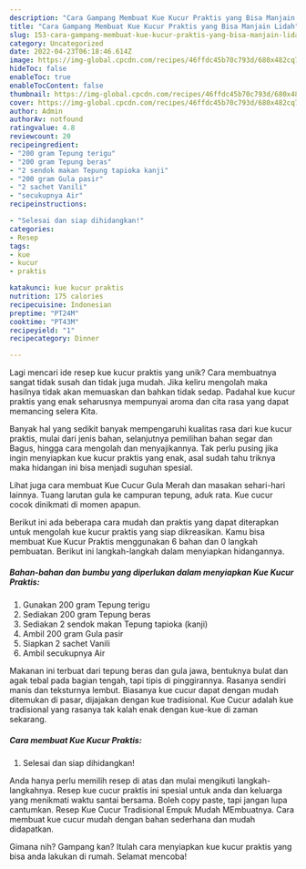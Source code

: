 ```yaml
---
description: "Cara Gampang Membuat Kue Kucur Praktis yang Bisa Manjain Lidah"
title: "Cara Gampang Membuat Kue Kucur Praktis yang Bisa Manjain Lidah"
slug: 153-cara-gampang-membuat-kue-kucur-praktis-yang-bisa-manjain-lidah
category: Uncategorized
date: 2022-04-23T06:18:46.614Z
image: https://img-global.cpcdn.com/recipes/46ffdc45b70c793d/680x482cq70/kue-kucur-praktis-foto-resep-utama.jpg
hideToc: false
enableToc: true
enableTocContent: false
thumbnail: https://img-global.cpcdn.com/recipes/46ffdc45b70c793d/680x482cq70/kue-kucur-praktis-foto-resep-utama.jpg
cover: https://img-global.cpcdn.com/recipes/46ffdc45b70c793d/680x482cq70/kue-kucur-praktis-foto-resep-utama.jpg
author: Admin
authorAv: notfound
ratingvalue: 4.8
reviewcount: 20
recipeingredient:
- "200 gram Tepung terigu"
- "200 gram Tepung beras"
- "2 sendok makan Tepung tapioka kanji"
- "200 gram Gula pasir"
- "2 sachet Vanili"
- "secukupnya Air"
recipeinstructions:

- "Selesai dan siap dihidangkan!"
categories:
- Resep
tags:
- kue
- kucur
- praktis

katakunci: kue kucur praktis 
nutrition: 175 calories
recipecuisine: Indonesian
preptime: "PT24M"
cooktime: "PT43M"
recipeyield: "1"
recipecategory: Dinner

---
```





Lagi mencari ide resep kue kucur praktis yang unik? Cara membuatnya sangat tidak susah dan tidak juga mudah. Jika keliru mengolah maka hasilnya tidak akan memuaskan dan bahkan tidak sedap. Padahal kue kucur praktis yang enak seharusnya mempunyai aroma dan cita rasa yang dapat memancing selera Kita.





Banyak hal yang sedikit banyak mempengaruhi kualitas rasa dari kue kucur praktis, mulai dari jenis bahan, selanjutnya pemilihan bahan segar dan Bagus, hingga cara mengolah dan menyajikannya. Tak perlu pusing jika ingin menyiapkan kue kucur praktis yang enak,      asal sudah tahu triknya maka hidangan ini bisa menjadi suguhan spesial.














Lihat juga cara membuat Kue Cucur Gula Merah dan masakan sehari-hari lainnya. Tuang larutan gula ke campuran tepung, aduk rata. Kue cucur cocok dinikmati di momen apapun.






Berikut ini ada beberapa cara mudah dan praktis yang dapat diterapkan untuk mengolah kue kucur praktis yang siap dikreasikan. Kamu bisa membuat Kue Kucur Praktis menggunakan 6 bahan dan 0 langkah pembuatan. Berikut ini langkah-langkah dalam menyiapkan hidangannya.

<!--inarticleads1-->

##### Bahan-bahan dan bumbu yang diperlukan dalam menyiapkan Kue Kucur Praktis:

1. Gunakan 200 gram Tepung terigu
1. Sediakan 200 gram Tepung beras
1. Sediakan 2 sendok makan Tepung tapioka (kanji)
1. Ambil 200 gram Gula pasir
1. Siapkan 2 sachet Vanili
1. Ambil secukupnya Air


Makanan ini terbuat dari tepung beras dan gula jawa, bentuknya bulat dan agak tebal pada bagian tengah, tapi tipis di pinggirannya. Rasanya sendiri manis dan teksturnya lembut. Biasanya kue cucur dapat dengan mudah ditemukan di pasar, dijajakan dengan kue tradisional. Kue Cucur adalah kue tradisional yang rasanya tak kalah enak dengan kue-kue di zaman sekarang. 

<!--inarticleads2-->

##### Cara membuat Kue Kucur Praktis:


1. Selesai dan siap dihidangkan!

Anda hanya perlu memilih resep di atas dan mulai mengikuti langkah-langkahnya. Resep kue cucur praktis ini spesial untuk anda dan keluarga yang menikmati waktu santai bersama. Boleh copy paste, tapi jangan lupa cantumkan. Resep Kue Cucur Tradisional Empuk Mudah MEmbuatnya. Cara membuat kue cucur mudah dengan bahan sederhana dan mudah didapatkan. 

Gimana nih? Gampang kan? Itulah cara menyiapkan kue kucur praktis yang bisa anda lakukan di rumah. Selamat mencoba!
